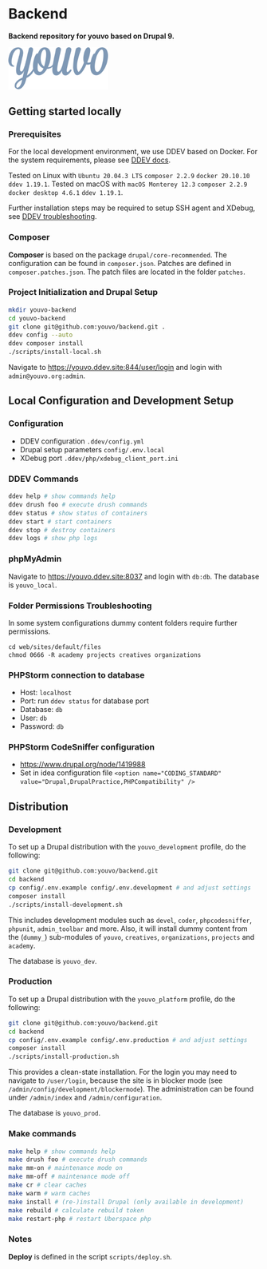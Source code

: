 # Backend

**Backend repository for youvo based on Drupal 9.**

<img src="/resources/logo.png" width="200px">

## Getting started locally

### Prerequisites

For the local development environment, we use DDEV based on Docker. For the system requirements, please see [DDEV docs](https://ddev.readthedocs.io/en/stable/).

Tested on Linux with `Ubuntu 20.04.3 LTS` `composer 2.2.9` `docker 20.10.10` `ddev 1.19.1`.
Tested on macOS with `macOS Monterey 12.3` `composer 2.2.9` `docker desktop 4.6.1` `ddev 1.19.1`.

Further installation steps may be required to setup SSH agent and XDebug, see [DDEV troubleshooting](https://ddev.readthedocs.io/en/stable/users/troubleshooting/).

### Composer

**Composer** is based on the package `drupal/core-recommended`. The configuration can be found in `composer.json`. Patches are defined in `composer.patches.json`. The patch files are located in the folder `patches`.

### Project Initialization and Drupal Setup

```bash
mkdir youvo-backend
cd youvo-backend
git clone git@github.com:youvo/backend.git .
ddev config --auto
ddev composer install
./scripts/install-local.sh
```

Navigate to https://youvo.ddev.site:844/user/login and login with `admin@youvo.org:admin`.

## Local Configuration and Development Setup

### Configuration

- DDEV configuration `.ddev/config.yml`
- Drupal setup parameters `config/.env.local`
- XDebug port `.ddev/php/xdebug_client_port.ini`

### DDEV Commands

```bash
ddev help # show commands help
ddev drush foo # execute drush commands
ddev status # show status of containers
ddev start # start containers
ddev stop # destroy containers
ddev logs # show php logs
```

### phpMyAdmin

Navigate to https://youvo.ddev.site:8037 and login with `db:db`. The database is `youvo_local`.

### Folder Permissions Troubleshooting

In some system configurations dummy content folders require further permissions.

```
cd web/sites/default/files
chmod 0666 -R academy projects creatives organizations
```

### PHPStorm connection to database

- Host: `localhost`
- Port: run `ddev status` for database port
- Database: `db`
- User: `db`
- Password: `db`

### PHPStorm CodeSniffer configuration

* https://www.drupal.org/node/1419988
* Set in idea configuration file `<option name="CODING_STANDARD" value="Drupal,DrupalPractice,PHPCompatibility" />`

## Distribution

### Development

To set up a Drupal distribution with the `youvo_development` profile, do the following:

```bash
git clone git@github.com:youvo/backend.git
cd backend
cp config/.env.example config/.env.development # and adjust settings
composer install
./scripts/install-development.sh
```

This includes development modules such as `devel`, `coder`, `phpcodesniffer`, `phpunit`, `admin_toolbar` and more. Also, it will install dummy content from the (`dummy_`) sub-modules of `youvo`, `creatives`, `organizations`, `projects` and `academy`.

The database is `youvo_dev`.

### Production

To set up a Drupal distribution with the `youvo_platform` profile, do the following:

```bash
git clone git@github.com:youvo/backend.git
cd backend
cp config/.env.example config/.env.production # and adjust settings
composer install
./scripts/install-production.sh
```

This provides a clean-state installation. For the login you may need to navigate to `/user/login`, because the site is in blocker mode (see `/admin/config/development/blockermode`). The administration can be found under `/admin/index` and `/admin/configuration`.

The database is `youvo_prod`.

### Make commands

```bash
make help # show commands help
make drush foo # execute drush commands
make mm-on # maintenance mode on
make mm-off # maintenance mode off
make cr # clear caches
make warm # warm caches
make install # (re-)install Drupal (only available in development)
make rebuild # calculate rebuild token
make restart-php # restart Uberspace php
```

### Notes

**Deploy** is defined in the script `scripts/deploy.sh`.
